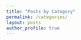 ```yaml
---
title: "Posts by Category"
permalink: /categories/
layout: posts
author_profile: true
---
```



<!-- {% include group-by-array collection=site.posts field="categories" %}

{% for tag in group_names %}
  {% assign posts = group_items[forloop.index0] %}
  <h2 id="{{ tag | slugify }}" class="archive__subtitle">{{ tag }}</h2>
  {% for post in posts %}
    {% include archive-single.html %}
  {% endfor %}
{% endfor %}  -->